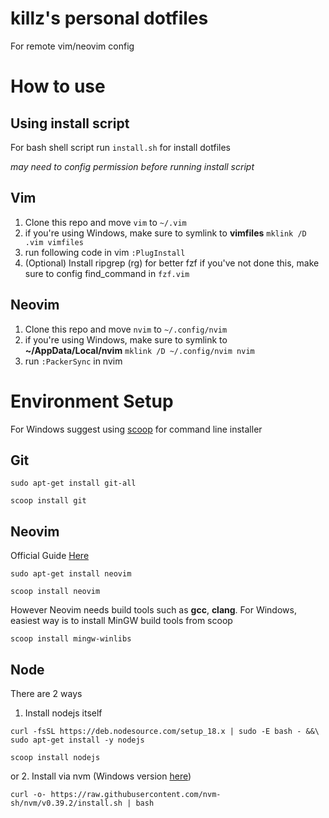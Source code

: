 # killz's personal dotfiles
For remote vim/neovim config

# How to use
## Using install script
For bash shell script run `install.sh` for install dotfiles

_may need to config permission before running install script_

## Vim
1. Clone this repo and move `vim` to `~/.vim`
2. if you're using Windows, make sure to symlink to **vimfiles**
`mklink /D .vim vimfiles`
3. run following code in vim
`:PlugInstall`
4. (Optional) Install ripgrep (rg) for better fzf
if you've not done this, make sure to config find_command in `fzf.vim`

## Neovim
1. Clone this repo and move `nvim` to `~/.config/nvim`
2. if you're using Windows, make sure to symlink to **~/AppData/Local/nvim**
`mklink /D ~/.config/nvim nvim`
3. run `:PackerSync` in nvim

# Environment Setup
For Windows suggest using [scoop](https://scoop.sh) for command line installer
## Git
```
sudo apt-get install git-all

scoop install git
```
## Neovim
Official Guide [Here](https://github.com/neovim/neovim/wiki/Installing-Neovim)
```
sudo apt-get install neovim

scoop install neovim
```
However Neovim needs build tools such as **gcc**, **clang**. For Windows, easiest way is to install MinGW build tools from scoop
```
scoop install mingw-winlibs
```
## Node
There are 2 ways 
1. Install nodejs itself 
```
curl -fsSL https://deb.nodesource.com/setup_18.x | sudo -E bash - &&\
sudo apt-get install -y nodejs

scoop install nodejs
```
or 2. Install via nvm (Windows version [here](https://github.com/coreybutler/nvm-windows))
```
curl -o- https://raw.githubusercontent.com/nvm-sh/nvm/v0.39.2/install.sh | bash
```
